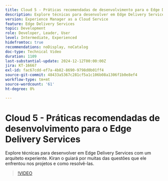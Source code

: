 ```yaml
---
title: Cloud 5 - Práticas recomendadas de desenvolvimento para o Edge Delivery Services
description: Explore técnicas para desenvolver em Edge Delivery Services com um arquiteto experiente.
version: Experience Manager as a Cloud Service
feature: Edge Delivery Services
topic: Development
role: Developer, Leader, User
level: Intermediate, Experienced
hidefromtoc: true
recommendations: noDisplay, noCatalog
doc-type: Technical Video
duration: 1109
last-substantial-update: 2024-12-12T00:00:00Z
jira: KT-16667
exl-id: fac67cdd-ef7a-4b82-8690-9798d0b01ff4
source-git-commit: 48433a5367c281cf5a1c106b08a1306f1b0e8ef4
workflow-type: tm+mt
source-wordcount: '61'
ht-degree: 0%

---
```


# Cloud 5 - Práticas recomendadas de desenvolvimento para o Edge Delivery Services

Explore técnicas para desenvolver em Edge Delivery Services com um arquiteto experiente. Kiran o guiará por muitas das questões que ele enfrentou nos projetos e como resolvê-las.

>[!VIDEO](https://video.tv.adobe.com/v/3440978/?learn=on&enablevpops)
